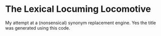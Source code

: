 # The Lexical Locuming Locomotive
My attempt at a (nonsensical) synonym replacement engine. Yes the title was generated using this code.
